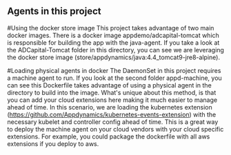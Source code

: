 ## Agents in this project

#Using the docker store image
This project takes advantage of two main docker images. There is a docker image
appdemo/adcapital-tomcat which is responsible for building the app with the java-agent.
If you take a look at the ADCapital-Tomcat folder in this directory, you can see
we are leveraging the docker store image (store/appdynamics/java:4.4_tomcat9-jre8-alpine).

#Loading physical agents in docker
The DaemonSet in this project requires a machine agent to run. If you look at the
second folder appd-machine, you can see this Dockerfile takes advantage of using a
physical agent in the directory to build into the image. What's unique about this
method, is that you can add your cloud extensions here making it much easier to manage
ahead of time. In this scenario, we are loading the kubernetes extension (https://github.com/Appdynamics/kubernetes-events-extension)
with the necessary kubelet and controller config ahead of time. This is a great way
to deploy the machine agent on your cloud vendors with your cloud specific
extensions. For example, you could package the dockerfile with all aws extensions
if you deploy to aws.
